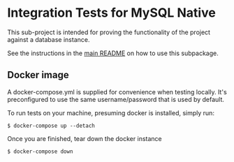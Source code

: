 Integration Tests for MySQL Native
==================================

This sub-project is intended for proving the functionality of the project against a database instance.

See the instructions in the [main README](../README.md#developers---how-to-run-the-test-suite) on how to use this subpackage.

## Docker image

A docker-compose.yml is supplied for convenience when testing locally. It's preconfigured to use the same username/password that is used by default.

To run tests on your machine, presuming docker is installed, simply run:

```
$ docker-compose up --detach
```

Once you are finished, tear down the docker instance

```
$ docker-compose down
```
